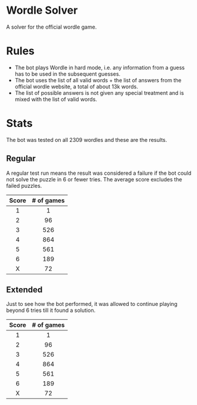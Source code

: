 # Wordle Solver
A solver for the official wordle game.

# Rules
- The bot plays Wordle in hard mode, i.e. any information from a guess has to be used in the subsequent guesses.
- The bot uses the list of all valid words + the list of answers from the official wordle website, a total of about 13k words.
- The list of possible answers is not given any special treatment and is mixed with the list of valid words.

# Stats

The bot was tested on all 2309 wordles and these are the results.

## Regular
A regular test run means the result was considered a failure if the bot could not solve the puzzle in 6 or fewer tries. The average score excludes the failed puzzles.

| Score | # of games |
|:-----:|:----------:|
|   1   |      1     |
|   2   |     96     |
|   3   |     526    |
|   4   |     864    |
|   5   |     561    |
|   6   |     189    |
|   X   |     72     |

## Extended
Just to see how the bot performed, it was allowed to continue playing beyond 6 tries till it found a solution.

| Score | # of games |
|:-----:|:----------:|
|   1   |      1     |
|   2   |     96     |
|   3   |     526    |
|   4   |     864    |
|   5   |     561    |
|   6   |     189    |
|   X   |     72     |